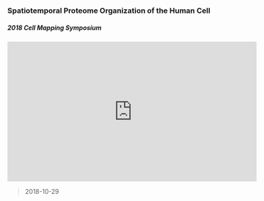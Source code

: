 ### Spatiotemporal Proteome Organization of the Human Cell

##### 2018 Cell Mapping Symposium

<div class="embed-responsive embed-responsive-16by9"><iframe class="embed-responsive embed-responsive-4by3" width="560" height="315" src="https://www.youtube.com/watch?v=O7uUi7mrHH4" frameborder="0" allow="autoplay; encrypted-media" allowfullscreen></iframe></div>
 
> 2018-10-29





